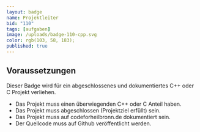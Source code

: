 ```yaml
---
layout: badge
name: Projektleiter
bid: "110"
tags: [aufgaben]
image: /uploads/badge-110-cpp.svg
color: rgb(103, 58, 183);
published: true
---
```


## Voraussetzungen

Dieser Badge wird für ein abgeschlossenes und dokumentiertes C++ oder C Projekt verliehen.

* Das Projekt muss einen überwiegenden C++ oder C Anteil haben.
* Das Projekt muss abgeschlossen (Projektziel erfüllt) sein.
* Das Projekt muss auf codeforheilbronn.de dokumentiert sein.
* Der Quellcode muss auf Github veröffentlicht werden.

